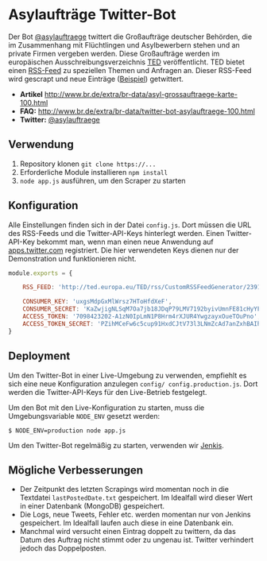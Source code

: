 # Asylaufträge Twitter-Bot
Der Bot [@asylauftraege](https://twitter.com/asylauftraege) twittert die Großaufträge deutscher Behörden, die im Zusammenhang mit Flüchtlingen und Asylbewerbern stehen und an private Firmen vergeben werden. Diese Großaufträge werden im europäischen Ausschreibungsverzeichnis [TED](http://ted.europa.eu) veröffentlicht. TED bietet einen [RSS-Feed](http://ted.europa.eu/TED/rss/CustomRSSFeedGenerator/239154/de) zu speziellen Themen und Anfragen an. Dieser RSS-Feed wird gescrapt und neue Einträge ([Beispiel](http://ted.europa.eu/udl?uri=TED:NOTICE:330691-2016:TEXT:DE:HTML)) getwittert.

- **Artikel** http://www.br.de/extra/br-data/asyl-grossauftraege-karte-100.html
- **FAQ:** http://www.br.de/extra/br-data/twitter-bot-asylauftraege-100.html
- **Twitter:** [@asylauftraege](https://twitter.com/asylauftraege)

## Verwendung
1. Repository klonen `git clone https://...`
2. Erforderliche Module installieren `npm install`
3. `node app.js` ausführen, um den Scraper zu starten

## Konfiguration
Alle Einstellungen finden sich in der Datei `config.js`. Dort müssen die URL des RSS-Feeds und die Twitter-API-Keys hinterlegt werden. Einen Twitter-API-Key bekommt man, wenn man einen neue Anwendung auf [apps.twitter.com](https://apps.twitter.com/) registriert. Die hier verwendeten Keys dienen nur der Demonstration und funktionieren nicht.

```javascript
module.exports = {

    RSS_FEED: 'http://ted.europa.eu/TED/rss/CustomRSSFeedGenerator/239154/de',

    CONSUMER_KEY: 'uxgsMdpGxMlWrsz7HToHfdXeF',
    CONSUMER_SECRET: 'KaZwjigNLSqM7Oa7jb18JDqP79LMV7192byivUmnFE81cHyYFQ',
    ACCESS_TOKEN: '7098423202-A1zN0IpLmN1P8Hrm4rXJUR4YwgzayxOueTOuPno',
    ACCESS_TOKEN_SECRET: 'PZihMCeFw6c5cup91HxdCJtV73l3LNmZcAd7anZxhBAIh'
}
```

## Deployment
Um den Twitter-Bot in einer Live-Umgebung zu verwenden, empfiehlt es sich eine neue Konfiguration anzulegen `config/ config.production.js`. Dort werden die Twitter-API-Keys für den Live-Betrieb festgelegt.

Um den Bot mit den Live-Konfiguration zu starten, muss die Umgebungsvariable `NODE_ENV` gesetzt werden:

```
$ NODE_ENV=production node app.js
```

Um den Twitter-Bot regelmäßig zu starten, verwenden wir [Jenkis](https://jenkins.io/).

## Mögliche Verbesserungen
- Der Zeitpunkt des letzten Scrapings wird momentan noch in die Textdatei `lastPostedDate.txt` gespeichert. Im Idealfall wird dieser Wert in einer Datenbank (MongoDB) gespeichert.
- Die Logs, neue Tweets, Fehler etc. werden momentan nur von Jenkins gespeichert. Im Idealfall laufen auch diese in eine Datenbank ein.
- Manchmal wird versucht einen Eintrag doppelt zu twittern, da das Datum des Auftrag nicht stimmt oder zu ungenau ist. Twitter verhindert jedoch das Doppelposten. 
